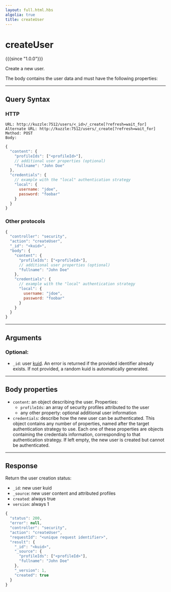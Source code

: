 ```yaml
---
layout: full.html.hbs
algolia: true
title: createUser
---
```



# createUser

{{{since "1.0.0"}}}

Create a new user.

The body contains the user data and must have the following properties:

---

## Query Syntax

### HTTP

```http
URL: http://kuzzle:7512/users/<_id>/_create[?refresh=wait_for]
Alternate URL: http://kuzzle:7512/users/_create[?refresh=wait_for]
Method: POST
Body:
```

```js
{
  "content": {
    "profileIds": ["<profileId>"],
    // additional user properties (optional)
    "fullname": "John Doe"
  },
  "credentials": {
    // example with the "local" authentication strategy
    "local": {
      username: "jdoe",
      password: "foobar"
    }
  }
}
```

### Other protocols

```js
{
  "controller": "security",
  "action": "createUser",
  "_id": "<kuid>",
  "body": {
    "content": {
      "profileIds": ["<profileId>"],
      // additional user properties (optional)
      "fullname": "John Doe"
    },
    "credentials": {
      // example with the "local" authentication strategy
      "local": {
        username: "jdoe",
        password: "foobar"
      }
    }
  }
}
```

---

## Arguments

### Optional:

* `_id`: user [kuid]({{site_base_path}}guide/1/kuzzle-depth/authentication/#the-kuzzle-user-identifier). An error is returned if the provided identifier already exists. If not provided, a random kuid is automatically generated.

---

## Body properties

* `content`: an object describing the user. Properties:
  * `profileIds`: an array of security profiles attributed to the user
  * any other property: optional additional user information
* `credentials`: describe how the new user can be authenticated. This object contains any number of properties, named after the target authentication strategy to use. Each one of these properties are objects containing the credentials information, corresponding to that authentication strategy. If left empty, the new user is created but cannot be authenticated.

---

## Response

Return the user creation status:

* `_id`: new user kuid
* `_source`: new user content and attributed profiles
* `created`: always true
* `version`: always 1

```javascript
{
  "status": 200,
  "error": null,
  "controller": "security",
  "action": "createUser",
  "requestId": "<unique request identifier>",
  "result": {
    "_id": "<kuid>",
    "_source": {
      "profileIds": ["<profileId>"],
      "fullname": "John Doe"
    },
    "_version": 1,
    "created": true
  }
}
```
